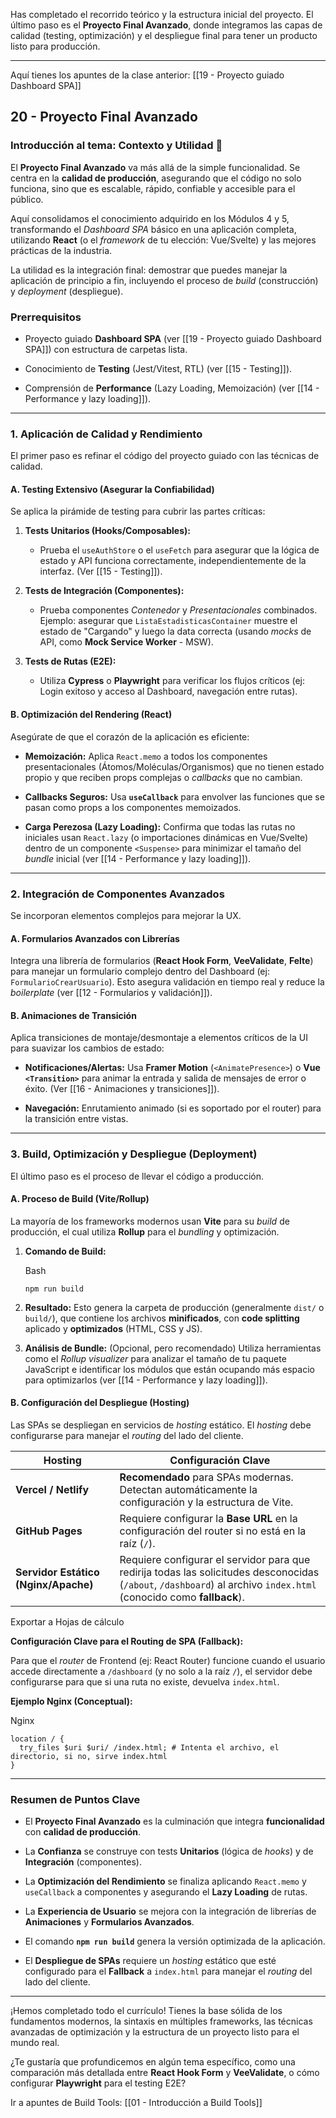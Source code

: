 Has completado el recorrido teórico y la estructura inicial del proyecto. El último paso es el **Proyecto Final Avanzado**, donde integramos las capas de calidad (testing, optimización) y el despliegue final para tener un producto listo para producción.

---

Aquí tienes los apuntes de la clase anterior: [[19 - Proyecto guiado Dashboard SPA]]

## 20 - Proyecto Final Avanzado

### Introducción al tema: Contexto y Utilidad 🚀

El **Proyecto Final Avanzado** va más allá de la simple funcionalidad. Se centra en la **calidad de producción**, asegurando que el código no solo funciona, sino que es escalable, rápido, confiable y accesible para el público.

Aquí consolidamos el conocimiento adquirido en los Módulos 4 y 5, transformando el _Dashboard SPA_ básico en una aplicación completa, utilizando **React** (o el _framework_ de tu elección: Vue/Svelte) y las mejores prácticas de la industria.

La utilidad es la integración final: demostrar que puedes manejar la aplicación de principio a fin, incluyendo el proceso de _build_ (construcción) y _deployment_ (despliegue).

### Prerrequisitos

- Proyecto guiado **Dashboard SPA** (ver [[19 - Proyecto guiado Dashboard SPA]]) con estructura de carpetas lista.
    
- Conocimiento de **Testing** (Jest/Vitest, RTL) (ver [[15 - Testing]]).
    
- Comprensión de **Performance** (Lazy Loading, Memoización) (ver [[14 - Performance y lazy loading]]).
    

---

### 1. Aplicación de Calidad y Rendimiento

El primer paso es refinar el código del proyecto guiado con las técnicas de calidad.

#### A. Testing Extensivo (Asegurar la Confiabilidad)

Se aplica la pirámide de testing para cubrir las partes críticas:

1. **Tests Unitarios (Hooks/Composables):**
    
    - Prueba el `useAuthStore` o el `useFetch` para asegurar que la lógica de estado y API funciona correctamente, independientemente de la interfaz. (Ver [[15 - Testing]]).
        
2. **Tests de Integración (Componentes):**
    
    - Prueba componentes _Contenedor_ y _Presentacionales_ combinados. Ejemplo: asegurar que `ListaEstadisticasContainer` muestre el estado de "Cargando" y luego la data correcta (usando _mocks_ de API, como **Mock Service Worker** - MSW).
        
3. **Tests de Rutas (E2E):**
    
    - Utiliza **Cypress** o **Playwright** para verificar los flujos críticos (ej: Login exitoso y acceso al Dashboard, navegación entre rutas).
        

#### B. Optimización del Rendering (React)

Asegúrate de que el corazón de la aplicación es eficiente:

- **Memoización:** Aplica `React.memo` a todos los componentes presentacionales (Átomos/Moléculas/Organismos) que no tienen estado propio y que reciben props complejas o _callbacks_ que no cambian.
    
- **Callbacks Seguros:** Usa **`useCallback`** para envolver las funciones que se pasan como props a los componentes memoizados.
    
- **Carga Perezosa (Lazy Loading):** Confirma que todas las rutas no iniciales usan `React.lazy` (o importaciones dinámicas en Vue/Svelte) dentro de un componente `<Suspense>` para minimizar el tamaño del _bundle_ inicial (ver [[14 - Performance y lazy loading]]).
    

---

### 2. Integración de Componentes Avanzados

Se incorporan elementos complejos para mejorar la UX.

#### A. Formularios Avanzados con Librerías

Integra una librería de formularios (**React Hook Form**, **VeeValidate**, **Felte**) para manejar un formulario complejo dentro del Dashboard (ej: `FormularioCrearUsuario`). Esto asegura validación en tiempo real y reduce la _boilerplate_ (ver [[12 - Formularios y validación]]).

#### B. Animaciones de Transición

Aplica transiciones de montaje/desmontaje a elementos críticos de la UI para suavizar los cambios de estado:

- **Notificaciones/Alertas:** Usa **Framer Motion** (`<AnimatePresence>`) o **Vue `<Transition>`** para animar la entrada y salida de mensajes de error o éxito. (Ver [[16 - Animaciones y transiciones]]).
    
- **Navegación:** Enrutamiento animado (si es soportado por el router) para la transición entre vistas.
    

---

### 3. Build, Optimización y Despliegue (Deployment)

El último paso es el proceso de llevar el código a producción.

#### A. Proceso de Build (Vite/Rollup)

La mayoría de los frameworks modernos usan **Vite** para su _build_ de producción, el cual utiliza **Rollup** para el _bundling_ y optimización.

1. **Comando de Build:**
    
    Bash
    
    ```
    npm run build 
    ```
    
2. **Resultado:** Esto genera la carpeta de producción (generalmente `dist/` o `build/`), que contiene los archivos **minificados**, con **code splitting** aplicado y **optimizados** (HTML, CSS y JS).
    
3. **Análisis de Bundle:** (Opcional, pero recomendado) Utiliza herramientas como el _Rollup visualizer_ para analizar el tamaño de tu paquete JavaScript e identificar los módulos que están ocupando más espacio para optimizarlos (ver [[14 - Performance y lazy loading]]).
    

#### B. Configuración del Despliegue (Hosting)

Las SPAs se despliegan en servicios de _hosting_ estático. El _hosting_ debe configurarse para manejar el _routing_ del lado del cliente.

|Hosting|Configuración Clave|
|---|---|
|**Vercel / Netlify**|**Recomendado** para SPAs modernas. Detectan automáticamente la configuración y la estructura de Vite.|
|**GitHub Pages**|Requiere configurar la **Base URL** en la configuración del router si no está en la raíz (`/`).|
|**Servidor Estático (Nginx/Apache)**|Requiere configurar el servidor para que redirija todas las solicitudes desconocidas (`/about`, `/dashboard`) al archivo `index.html` (conocido como **fallback**).|

Exportar a Hojas de cálculo

**Configuración Clave para el Routing de SPA (Fallback):**

Para que el _router_ de Frontend (ej: React Router) funcione cuando el usuario accede directamente a `/dashboard` (y no solo a la raíz `/`), el servidor debe configurarse para que si una ruta no existe, devuelva `index.html`.

**Ejemplo Nginx (Conceptual):**

Nginx

```
location / {
  try_files $uri $uri/ /index.html; # Intenta el archivo, el directorio, si no, sirve index.html
}
```

---

### Resumen de Puntos Clave

- El **Proyecto Final Avanzado** es la culminación que integra **funcionalidad** con **calidad de producción**.
    
- La **Confianza** se construye con tests **Unitarios** (lógica de _hooks_) y de **Integración** (componentes).
    
- La **Optimización del Rendimiento** se finaliza aplicando `React.memo` y `useCallback` a componentes y asegurando el **Lazy Loading** de rutas.
    
- La **Experiencia de Usuario** se mejora con la integración de librerías de **Animaciones** y **Formularios Avanzados**.
    
- El comando **`npm run build`** genera la versión optimizada de la aplicación.
    
- El **Despliegue de SPAs** requiere un _hosting_ estático que esté configurado para el **Fallback** a `index.html` para manejar el _routing_ del lado del cliente.
    

---

¡Hemos completado todo el currículo! Tienes la base sólida de los fundamentos modernos, la sintaxis en múltiples frameworks, las técnicas avanzadas de optimización y la estructura de un proyecto listo para el mundo real.

¿Te gustaría que profundicemos en algún tema específico, como una comparación más detallada entre **React Hook Form** y **VeeValidate**, o cómo configurar **Playwright** para el testing E2E?

Ir a apuntes de Build Tools: [[01 - Introducción a Build Tools]]